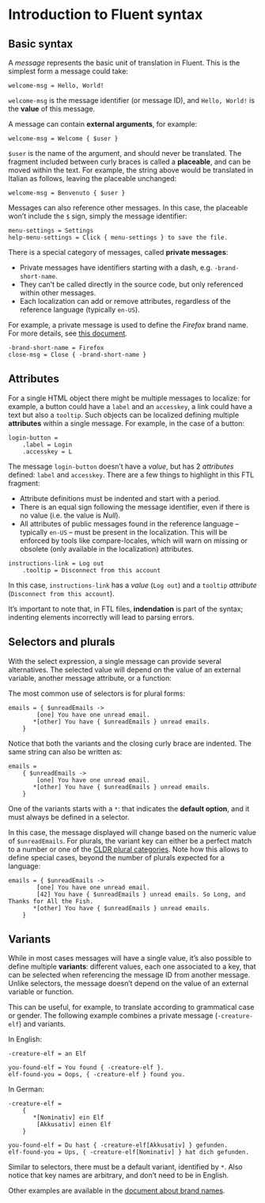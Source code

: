 # Introduction to Fluent syntax

<!-- toc -->

## Basic syntax

A *message* represents the basic unit of translation in Fluent. This is the simplest form a message could take:

```PROPERTIES
welcome-msg = Hello, World!
```

`welcome-msg` is the message identifier (or message ID), and `Hello, World!` is the **value** of this message.

A message can contain **external arguments**, for example:

```PROPERTIES
welcome-msg = Welcome { $user }
```

`$user` is the name of the argument, and should never be translated. The fragment included between curly braces is called a **placeable**, and can be moved within the text. For example, the string above would be translated in Italian as follows, leaving the placeable unchanged:

```PROPERTIES
welcome-msg = Benvenuto { $user }
```

Messages can also reference other messages. In this case, the placeable won’t include the `$` sign, simply the message identifier:

```PROPERTIES
menu-settings = Settings
help-menu-settings = Click { menu-settings } to save the file.
```

There is a special category of messages, called **private messages**:
* Private messages have identifiers starting with a dash, e.g. `-brand-short-name`.
* They can’t be called directly in the source code, but only referenced within other messages.
* Each localization can add or remove attributes, regardless of the reference language (typically `en-US`).

For example, a private message is used to define the *Firefox* brand name. For more details, see [this document](brand_names.md).

```PROPERTIES
-brand-short-name = Firefox
close-msg = Close { -brand-short-name }
```

## Attributes

For a single HTML object there might be multiple messages to localize: for example, a button could have a `label` and an `accesskey`, a link could have a text but also a `tooltip`. Such objects can be localized defining multiple **attributes** within a single message. For example, in the case of a button:

```PROPERTIES
login-button =
    .label = Login
    .accesskey = L
```

The message `login-button` doesn’t have a *value*, but has 2 *attributes* defined: `label` and `accesskey`. There are a few things to highlight in this FTL fragment:
* Attribute definitions must be indented and start with a period.
* There is an equal sign following the message identifier, even if there is no value (i.e. the value is *Null*).
* All attributes of public messages found in the reference language – typically `en-US` – must be present in the localization. This will be enforced by tools like compare-locales, which will warn on missing or obsolete (only available in the localization) attributes.

```PROPERTIES
instructions-link = Log out
    .tooltip = Disconnect from this account
```

In this case, `instructions-link` has a *value* (`Log out`) and a `tooltip` *attribute* (`Disconnect from this account`).

It’s important to note that, in FTL files, **indendation** is part of the syntax; indenting elements incorrectly will lead to parsing errors.

## Selectors and plurals

With the select expression, a single message can provide several alternatives. The selected value will depend on the value of an external variable, another message attribute, or a function:

The most common use of selectors is for plural forms:

```PROPERTIES
emails = { $unreadEmails ->
        [one] You have one unread email.
       *[other] You have { $unreadEmails } unread emails.
    }
```

Notice that both the variants and the closing curly brace are indented. The same string can also be written as:

```PROPERTIES
emails =
    { $unreadEmails ->
        [one] You have one unread email.
       *[other] You have { $unreadEmails } unread emails.
    }
```

One of the variants starts with a `*`: that indicates the **default option**, and it must always be defined in a selector.

In this case, the message displayed will change based on the numeric value of `$unreadEmails`. For plurals, the variant key can either be a perfect match to a number or one of the [CLDR plural categories](http://www.unicode.org/cldr/charts/30/supplemental/language_plural_rules.html). Note how this allows to define special cases, beyond the number of plurals expected for a language:

```PROPERTIES
emails = { $unreadEmails ->
        [one] You have one unread email.
        [42] You have { $unreadEmails } unread emails. So Long, and Thanks for All the Fish.
       *[other] You have { $unreadEmails } unread emails.
    }
```

## Variants

While in most cases messages will have a single value, it’s also possible to define multiple **variants**: different values, each one associated to a key, that can be selected when referencing the message ID from another message. Unlike selectors, the message doesn’t depend on the value of an external variable or function.

This can be useful, for example, to translate according to grammatical case or gender. The following example combines a private message (`-creature-elf`) and variants.

In English:

```PROPERTIES
-creature-elf = an Elf

you-found-elf = You found { -creature-elf }.
elf-found-you = Oops, { -creature-elf } found you.
```

In German:

```PROPERTIES
-creature-elf =
    {
       *[Nominativ] ein Elf
        [Akkusativ] einen Elf
    }

you-found-elf = Du hast { -creature-elf[Akkusativ] } gefunden.
elf-found-you = Ups, { -creature-elf[Nominativ] } hat dich gefunden.
```

Similar to selectors, there must be a default variant, identified by `*`. Also notice that key names are arbitrary, and don’t need to be in English.

Other examples are available in the [document about brand names](brand_names.md).
